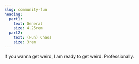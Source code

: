 ```yaml
---
slug: community-fun
heading:
  part1:
    text: General
    size: 4.25rem
  part2:
    text: (Fun) Chaos
    size: 3rem
---
```


If you wanna get weird, I am ready to get weird. Professionally.
